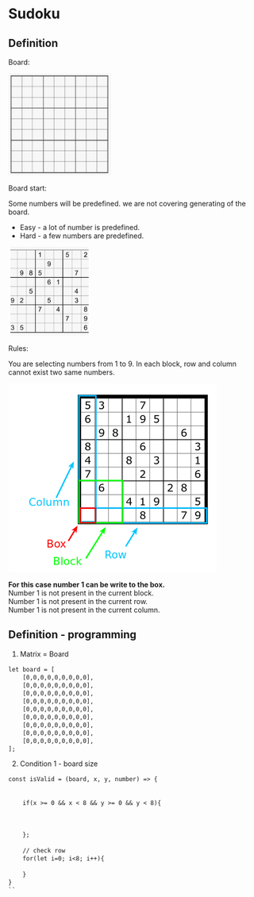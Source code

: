 # Sudoku 


## Definition

Board:

![Board](./board.png)

Board start:

Some numbers will be predefined. we are not covering generating of the board.
- Easy - a lot of number is predefined.
- Hard - a few numbers are predefined.

![BoardStart](./board_start.png)

Rules:

You are selecting numbers from 1 to 9. In each block, row and column cannot exist two same numbers.

![BoardRules](./rules.png)

**For this case number 1 can be write to the box.** </br>
Number 1 is not present in the current block. </br>
Number 1 is not present in the current row. </br>
Number 1 is not present in the current column. </br>

## Definition - programming

1) Matrix = Board

```Js
let board = [
    [0,0,0,0,0,0,0,0,0],
    [0,0,0,0,0,0,0,0,0],
    [0,0,0,0,0,0,0,0,0],
    [0,0,0,0,0,0,0,0,0],
    [0,0,0,0,0,0,0,0,0],
    [0,0,0,0,0,0,0,0,0],
    [0,0,0,0,0,0,0,0,0],
    [0,0,0,0,0,0,0,0,0],
    [0,0,0,0,0,0,0,0,0],
];
```

2) Condition 1 - board size


```JS
const isValid = (board, x, y, number) => {


    if(x >= 0 && x < 8 && y >= 0 && y < 8){



    };

    // check row
    for(let i=0; i<8; i++){
        
    }
}
``
